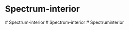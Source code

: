 # Spectrum-interior
#   S p e c t r u m - i n t e r i o r  
 #   S p e c t r u m - i n t e r i o r  
 #   S p e c t r u m i n t e r i o r  
 